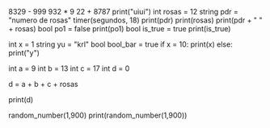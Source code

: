 8329 - 999
932 * 9
22 + 8787
print("uiui")
int rosas = 12
string pdr = "numero de rosas"
timer(segundos, 18)
print(pdr)
print(rosas)
print(pdr + " " + rosas)
bool po1 = false
print(po1)
bool is_true = true
print(is_true)

int x = 1
string yu = "krl"
bool bool_bar = true
if x = 10:
    print(x)
else:
    print("y")

int a = 9
int b = 13
int c = 17
int d = 0

d = a + b + c + rosas

print(d)

random_number(1,900)
print(random_number(1,900))




